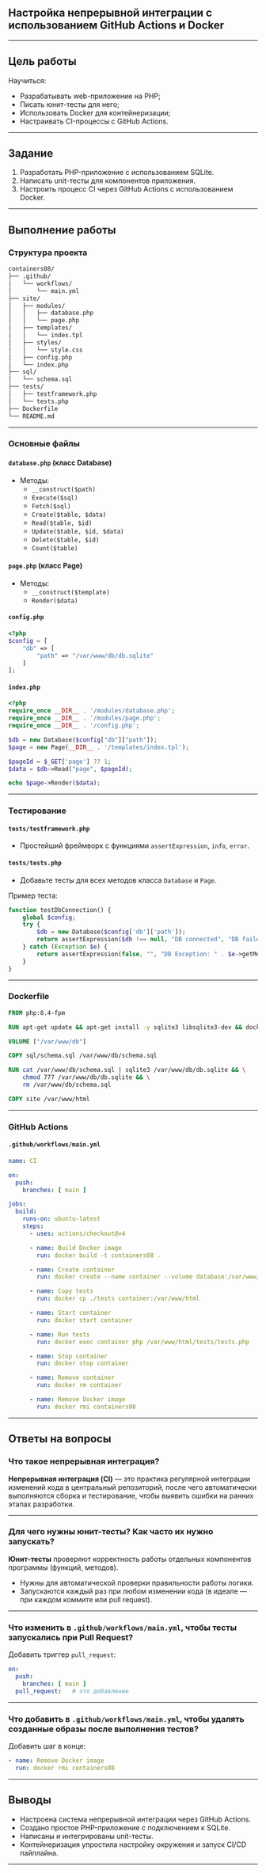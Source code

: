 ## **Настройка непрерывной интеграции с использованием GitHub Actions и Docker**

---

## Цель работы
Научиться:
- Разрабатывать web-приложение на PHP;
- Писать юнит-тесты для него;
- Использовать Docker для контейнеризации;
- Настраивать CI-процессы с GitHub Actions.

---

## Задание
1. Разработать PHP-приложение с использованием SQLite.
2. Написать unit-тесты для компонентов приложения.
3. Настроить процесс CI через GitHub Actions с использованием Docker.

---

## Выполнение работы

### Структура проекта

```bash
containers08/
├── .github/
│   └── workflows/
│       └── main.yml
├── site/
│   ├── modules/
│   │   ├── database.php
│   │   └── page.php
│   ├── templates/
│   │   └── index.tpl
│   ├── styles/
│   │   └── style.css
│   ├── config.php
│   └── index.php
├── sql/
│   └── schema.sql
├── tests/
│   ├── testframework.php
│   └── tests.php
├── Dockerfile
└── README.md
```

---

### Основные файлы

#### `database.php` (класс Database)
- Методы:
  - `__construct($path)`
  - `Execute($sql)`
  - `Fetch($sql)`
  - `Create($table, $data)`
  - `Read($table, $id)`
  - `Update($table, $id, $data)`
  - `Delete($table, $id)`
  - `Count($table)`

#### `page.php` (класс Page)
- Методы:
  - `__construct($template)`
  - `Render($data)`

#### `config.php`
```php
<?php
$config = [
    "db" => [
        "path" => "/var/www/db/db.sqlite"
    ]
];
```

#### `index.php`
```php
<?php
require_once __DIR__ . '/modules/database.php';
require_once __DIR__ . '/modules/page.php';
require_once __DIR__ . '/config.php';

$db = new Database($config["db"]["path"]);
$page = new Page(__DIR__ . '/templates/index.tpl');

$pageId = $_GET['page'] ?? 1;
$data = $db->Read("page", $pageId);

echo $page->Render($data);
```

---

### Тестирование

#### `tests/testframework.php`
- Простейший фреймворк с функциями `assertExpression`, `info`, `error`.

#### `tests/tests.php`
- Добавьте тесты для всех методов класса `Database` и `Page`.

Пример теста:
```php
function testDbConnection() {
    global $config;
    try {
        $db = new Database($config['db']['path']);
        return assertExpression($db !== null, "DB connected", "DB failed");
    } catch (Exception $e) {
        return assertExpression(false, "", "DB Exception: " . $e->getMessage());
    }
}
```

---

### Dockerfile
```Dockerfile
FROM php:8.4-fpm

RUN apt-get update && apt-get install -y sqlite3 libsqlite3-dev && docker-php-ext-install pdo_sqlite

VOLUME ["/var/www/db"]

COPY sql/schema.sql /var/www/db/schema.sql

RUN cat /var/www/db/schema.sql | sqlite3 /var/www/db/db.sqlite && \
    chmod 777 /var/www/db/db.sqlite && \
    rm /var/www/db/schema.sql

COPY site /var/www/html
```

---

### GitHub Actions

#### `.github/workflows/main.yml`

```yaml
name: CI

on:
  push:
    branches: [ main ]

jobs:
  build:
    runs-on: ubuntu-latest
    steps:
      - uses: actions/checkout@v4

      - name: Build Docker image
        run: docker build -t containers08 .

      - name: Create container
        run: docker create --name container --volume database:/var/www/db containers08

      - name: Copy tests
        run: docker cp ./tests container:/var/www/html

      - name: Start container
        run: docker start container

      - name: Run tests
        run: docker exec container php /var/www/html/tests/tests.php

      - name: Stop container
        run: docker stop container

      - name: Remove container
        run: docker rm container

      - name: Remove Docker image 
        run: docker rmi containers08
```

---

## Ответы на вопросы

### Что такое непрерывная интеграция?
**Непрерывная интеграция (CI)** — это практика регулярной интеграции изменений кода в центральный репозиторий, после чего автоматически выполняются сборка и тестирование, чтобы выявить ошибки на ранних этапах разработки.

---

### Для чего нужны юнит-тесты? Как часто их нужно запускать?
**Юнит-тесты** проверяют корректность работы отдельных компонентов программы (функций, методов).
- Нужны для автоматической проверки правильности работы логики.
- Запускаются каждый раз при любом изменении кода (в идеале — при каждом коммите или pull request).

---

### Что изменить в `.github/workflows/main.yml`, чтобы тесты запускались при Pull Request?
Добавить триггер `pull_request`:
```yaml
on:
  push:
    branches: [ main ]
  pull_request:   # это добавление
```

---

### Что добавить в `.github/workflows/main.yml`, чтобы удалять созданные образы после выполнения тестов?
Добавить шаг в конце:
```yaml
- name: Remove Docker image
  run: docker rmi containers08
```

---

## Выводы
- Настроена система непрерывной интеграции через GitHub Actions.
- Создано простое PHP-приложение с подключением к SQLite.
- Написаны и интегрированы unit-тесты.
- Контейнеризация упростила настройку окружения и запуск CI/CD пайплайна.

---
